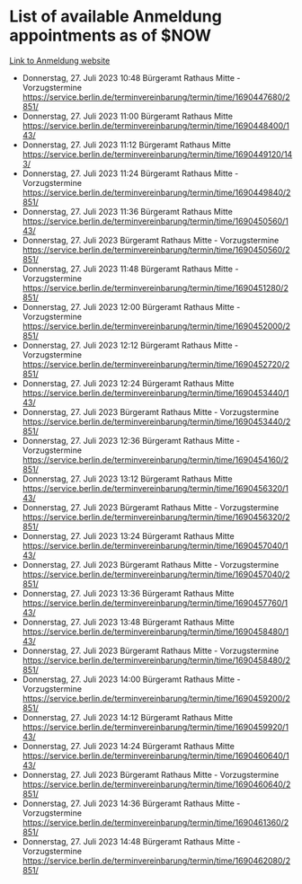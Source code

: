# List of available Anmeldung appointments as of $NOW
[Link to Anmeldung website](https://service.berlin.de/terminvereinbarung/termin/tag.php?termin=1&anliegen[]=120686&dienstleisterlist=122210,122217,327316,122219,327312,122227,327314,122231,327346,122243,327348,122254,122252,329742,122260,329745,122262,329748,122271,327278,122273,327274,122277,327276,330436,122280,327294,122282,327290,122284,327292,122291,327270,122285,327266,122286,327264,122296,327268,150230,329760,122297,327286,122294,327284,122312,329763,122314,329775,122304,327330,122311,327334,122309,327332,317869,122281,327352,122279,329772,122283,122276,327324,122274,327326,122267,329766,122246,327318,122251,327320,122257,327322,122208,327298,122226,327300&herkunft=http%3A%2F%2Fservice.berlin.de%2Fdienstleistung%2F120686%2F)
- Donnerstag, 27. Juli 2023 10:48 Bürgeramt Rathaus Mitte - Vorzugstermine https://service.berlin.de/terminvereinbarung/termin/time/1690447680/2851/
- Donnerstag, 27. Juli 2023 11:00 Bürgeramt Rathaus Mitte https://service.berlin.de/terminvereinbarung/termin/time/1690448400/143/
- Donnerstag, 27. Juli 2023 11:12 Bürgeramt Rathaus Mitte https://service.berlin.de/terminvereinbarung/termin/time/1690449120/143/
- Donnerstag, 27. Juli 2023 11:24 Bürgeramt Rathaus Mitte - Vorzugstermine https://service.berlin.de/terminvereinbarung/termin/time/1690449840/2851/
- Donnerstag, 27. Juli 2023 11:36 Bürgeramt Rathaus Mitte https://service.berlin.de/terminvereinbarung/termin/time/1690450560/143/
- Donnerstag, 27. Juli 2023  Bürgeramt Rathaus Mitte - Vorzugstermine https://service.berlin.de/terminvereinbarung/termin/time/1690450560/2851/
- Donnerstag, 27. Juli 2023 11:48 Bürgeramt Rathaus Mitte - Vorzugstermine https://service.berlin.de/terminvereinbarung/termin/time/1690451280/2851/
- Donnerstag, 27. Juli 2023 12:00 Bürgeramt Rathaus Mitte - Vorzugstermine https://service.berlin.de/terminvereinbarung/termin/time/1690452000/2851/
- Donnerstag, 27. Juli 2023 12:12 Bürgeramt Rathaus Mitte - Vorzugstermine https://service.berlin.de/terminvereinbarung/termin/time/1690452720/2851/
- Donnerstag, 27. Juli 2023 12:24 Bürgeramt Rathaus Mitte https://service.berlin.de/terminvereinbarung/termin/time/1690453440/143/
- Donnerstag, 27. Juli 2023  Bürgeramt Rathaus Mitte - Vorzugstermine https://service.berlin.de/terminvereinbarung/termin/time/1690453440/2851/
- Donnerstag, 27. Juli 2023 12:36 Bürgeramt Rathaus Mitte - Vorzugstermine https://service.berlin.de/terminvereinbarung/termin/time/1690454160/2851/
- Donnerstag, 27. Juli 2023 13:12 Bürgeramt Rathaus Mitte https://service.berlin.de/terminvereinbarung/termin/time/1690456320/143/
- Donnerstag, 27. Juli 2023  Bürgeramt Rathaus Mitte - Vorzugstermine https://service.berlin.de/terminvereinbarung/termin/time/1690456320/2851/
- Donnerstag, 27. Juli 2023 13:24 Bürgeramt Rathaus Mitte https://service.berlin.de/terminvereinbarung/termin/time/1690457040/143/
- Donnerstag, 27. Juli 2023  Bürgeramt Rathaus Mitte - Vorzugstermine https://service.berlin.de/terminvereinbarung/termin/time/1690457040/2851/
- Donnerstag, 27. Juli 2023 13:36 Bürgeramt Rathaus Mitte https://service.berlin.de/terminvereinbarung/termin/time/1690457760/143/
- Donnerstag, 27. Juli 2023 13:48 Bürgeramt Rathaus Mitte https://service.berlin.de/terminvereinbarung/termin/time/1690458480/143/
- Donnerstag, 27. Juli 2023  Bürgeramt Rathaus Mitte - Vorzugstermine https://service.berlin.de/terminvereinbarung/termin/time/1690458480/2851/
- Donnerstag, 27. Juli 2023 14:00 Bürgeramt Rathaus Mitte - Vorzugstermine https://service.berlin.de/terminvereinbarung/termin/time/1690459200/2851/
- Donnerstag, 27. Juli 2023 14:12 Bürgeramt Rathaus Mitte https://service.berlin.de/terminvereinbarung/termin/time/1690459920/143/
- Donnerstag, 27. Juli 2023 14:24 Bürgeramt Rathaus Mitte https://service.berlin.de/terminvereinbarung/termin/time/1690460640/143/
- Donnerstag, 27. Juli 2023  Bürgeramt Rathaus Mitte - Vorzugstermine https://service.berlin.de/terminvereinbarung/termin/time/1690460640/2851/
- Donnerstag, 27. Juli 2023 14:36 Bürgeramt Rathaus Mitte - Vorzugstermine https://service.berlin.de/terminvereinbarung/termin/time/1690461360/2851/
- Donnerstag, 27. Juli 2023 14:48 Bürgeramt Rathaus Mitte - Vorzugstermine https://service.berlin.de/terminvereinbarung/termin/time/1690462080/2851/
